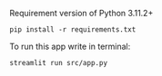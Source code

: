 Requirement version of Python 3.11.2+

```pip install -r requirements.txt```

To run this app write in terminal:

```streamlit run src/app.py```

